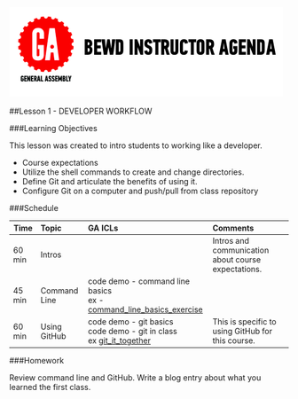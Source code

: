 ![GeneralAssemb.ly](../assets/ICL_icons/instr_agenda.png)


##Lesson 1 - DEVELOPER WORKFLOW


###Learning Objectives


This lesson was created to intro students to working like a developer.

*	Course expectations
*	Utilize the shell commands to create and change directories.
*	Define Git and articulate the benefits of using it.
*	Configure Git on a computer and push/pull from class repository


###Schedule


| Time        | Topic| GA ICLs| Comments |
| ------------- |:-------------|:-------------------|:-------------------|
| 60 min | Intros | | Intros and communication about course expectations. |
| 45 min | Command Line| code demo - command line basics<br> ex - [command_line_basics_exercise](starter_code/ex_command_line_basics.md)||
| 60 min | Using GitHub | code demo - git basics<br>code demo - git in class <br> ex [git_it_together](starter_code/ex_git_it_together.md)| This is specific to using GitHub for this course.|


###Homework

Review command line and GitHub.
Write a blog entry about what you learned the first class.




